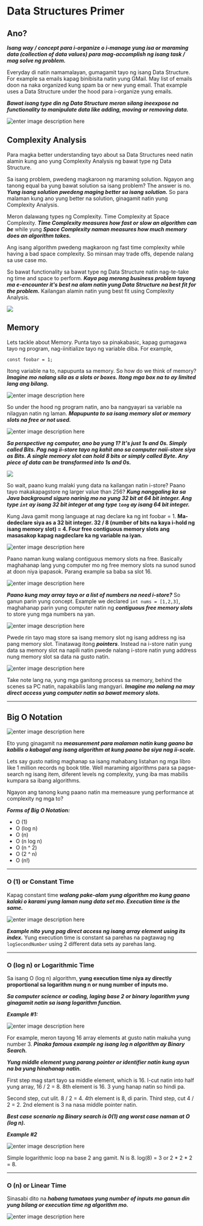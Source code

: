 # Data Structures Primer


## Ano?
***Isang way / concept para i-organize o i-manage yung isa or maraming data (collection of data values) para mag-accomplish ng isang task / mag solve ng problem.***

Everyday di natin namamalayan, gumagamit tayo ng isang Data Structure. For example sa emails kapag binibisita natin yung GMail. May list of emails doon na naka organized kung spam ba or new yung email. That example uses a Data Structure under the hood para i-organize yung emails.

***Bawat isang type din ng Data Structure meron silang ineexpose na functionality to manipulate data like adding, moving or removing data.***

![enter image description here](https://i.ibb.co/7Qqnvqx/image.png)


## Complexity Analysis

Para magka better understanding tayo about sa Data Structures need natin alamin kung ano yung Complexity Analysis ng bawat type ng Data Structure.

Sa isang problem, pwedeng magkaroon ng maraming solution. Ngayon ang tanong equal ba yung bawat solution sa isang problem? The answer is no.  ***Yung isang solution pwedeng maging better sa isang solution.***
So para malaman kung ano yung better na solution, ginagamit natin yung Complexity Analysis.

Meron dalawang types ng Complexity. Time Complexity at Space Complexity. 
***Time Complexity measures how fast or slow an algorithm can be*** while yung ***Space Complexity naman measures how much memory does an algorithm takes.***

Ang isang algorithm pwedeng magkaroon ng fast time complexity while having a bad space complexity. So minsan may trade offs, depende nalang sa use case mo.

So bawat functionality sa bawat type ng Data Structure natin nag-te-take ng time and space to perform. ***Kaya pag merong business problem tayong ma e-encounter it's best na alam natin yung Data Structure na best fit for the problem.*** Kailangan alamin natin yung best fit using Complexity Analysis.

![ ](https://i.ibb.co/H45W5Kv/image.png)


## Memory

Lets tackle about Memory. Punta tayo sa pinakabasic, kapag gumagawa tayo ng program, nag-iinitialize tayo ng variable diba. For example,

    const foobar = 1;

Itong variable na to, napupunta sa memory. So how do we think of memory? ***Imagine mo nalang sila as a slots or boxes. Itong mga box na to ay limited lang ang bilang.***

![enter image description here](https://i.ibb.co/jHQc7LP/image.png)

So under the hood ng program natin, ano ba nangyayari sa variable na nilagyan natin ng laman. ***Mapupunta to sa isang memory slot or memory slots na free or not used.***

![enter image description here](https://i.ibb.co/SmwdgkP/image.png)

***Sa perspective ng computer, ano ba yung 1? It's just 1s and 0s. Simply called Bits. Pag nag ii-store tayo ng kahit ano sa computer naii-store siya as Bits. A single memory slot can hold 8 bits or simply called Byte.
Any piece of data can be transformed into 1s and 0s.***

![ ](https://i.imgur.com/zHeEvm4.png)

So wait, paano kung malaki yung data na kailangan natin i-store? Paano tayo makakapagstore ng larger value than 256? ***Kung nanggaling ka sa Java background siguro narinig mo na yung 32 bit at 64 bit integer. Ang type `int` ay isang 32 bit integer at ang type `long` ay isang  64 bit integer.***

Kung Java gamit mong language at nag declare ka ng int foobar = 1. **Ma-dedeclare siya as a 32 bit integer. 32 / 8 (number of bits na kaya i-hold ng isang memory slot) = 4. Four free  contiguous memory slots ang masasakop kapag nagdeclare ka ng variable na iyan.** 

![enter image description here](https://i.imgur.com/8WbnQ1l.png)

Paano naman kung walang contiguous memory slots na free. Basically maghahanap lang yung computer mo ng free memory slots na sunod sunod at doon niya ipapasok. Parang example sa baba sa slot 16. 

![enter image description here](https://i.imgur.com/07wafwr.png)

***Paano kung may array tayo or a list of numbers na need i-store?*** So ganun parin yung concept. Example we declared `int nums = [1,2,3]`,
maghahanap parin yung computer natin ng ***contiguous free memory slots*** to store yung mga numbers na yan.

![enter image description here](https://i.imgur.com/pSukWZG.png)

Pwede rin tayo mag store sa isang memory slot ng isang address ng isa pang memory slot. Tinatawag itong ***pointers***. Instead na i-store natin yung data sa memory slot na napili natin pwede nalang i-store natin yung address nung memory slot sa data na gusto natin.

![enter image description here](https://i.imgur.com/JK1JLhE.png)
 
Take note lang na, yung mga ganitong process sa memory, behind the scenes sa PC natin, napakabilis lang mangyari. ***Imagine mo nalang na may direct access yung computer natin sa bawat memory slots.***

---

## Big O Notation

![enter image description here](https://mattjmatthias.co/content/images/big-o-chart.png)

Eto yung ginagamit na ***measurement para malaman natin kung gaano ba kabilis o kabagal ang isang algorithm at kung paano ba siya nag ii-scale.***

Lets say gusto nating maghanap sa isang mahabang listahan ng mga libro like 1 million  records ng book title. Well maraming algorithms para sa pagse-search ng isang item, diferent levels ng complexity, yung iba mas mabilis kumpara sa ibang algorithms.

Ngayon ang tanong kung paano natin ma memeasure yung performance at complexity ng mga to?

***Forms of Big O Notation:***

 - O (1)
 - O (log n)
 - O (n)
 - O (n log n)
 - O (n ^ 2)
 - O (2 ^ n)
 - O (n!)

---
### O (1) or Constant Time

Kapag constant time ***walang pake-alam yung algorithm mo kung gaano kalaki o karami yung laman nung data set mo. Execution time is the same.***

![enter image description here](https://i.imgur.com/iaj66LZ.png)

***Example nito yung pag direct access ng isang array element using its index.*** Yung execution time is constant sa parehas na pagtawag ng `logSecondNumber` using 2 different data sets ay parehas lang.

---

### O (log n) or Logarithmic Time

Sa isang O (log n) algorithm, **yung execution time niya ay directly proportional sa logarithm nung n or nung number of inputs mo.**

***Sa computer science or coding, laging base 2 or binary logarithm yung ginagamit natin sa isang logarithm function.***

***Example #1:***

![enter image description here](https://hackernoon.com/hn-images/1*2zmw8UA3Ju93DskOT2ja0A.png)

For example, meron tayong 16 array elements at gusto natin makuha yung number 3. ***Pinaka famous example ng isang log n algorithm ay Binary Search.***

***Yung middle element yung parang pointer or identifier natin kung ayun na ba yung hinahanap natin.***

First step mag start tayo sa middle element, which is 16. I-cut natin into half yung array, 16 / 2 = 8. 8th element is 16. 3 yung hanap natin so hindi pa.

Second step, cut ulit. 8 / 2 = 4. 4th element is 8, di parin.
Third step, cut 4 / 2 = 2. 2nd element is 3 na nasa middle pointer natin.

***Best case scenario ng Binary search is 0(1) ang worst case naman at O (log n).***

***Example #2***

![enter image description here](https://i.imgur.com/wPaYJ5a.png)

Simple logarithmic loop na base 2 ang gamit. N is 8. log(8) = 3 or
2 * 2 * 2 = 8.

---

### O (n) or Linear Time

Sinasabi dito na ***habang tumataas yung number of inputs mo ganun din yung bilang or execution time ng algorithm mo.***

![enter image description here](https://i.imgur.com/Eao4jaN.png)
